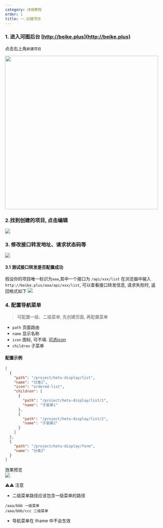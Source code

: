 ```yaml
---
category: 详细教程
order: 1
title: 一.创建项目
---
```


### 1. 进入河图后台 [http://beike.plus](http://beike.plus)

点击右上角`新建项目`

<img src="https://user-gold-cdn.xitu.io/2020/5/18/17225b26d8f928b4?w=1026&h=842&f=png&s=143140"
style="width: 500px">

### 2.找到创建的项目, 点击编辑

![](https://user-gold-cdn.xitu.io/2020/5/18/17225c8df0a518d1?w=2344&h=408&f=png&s=208705)

### 3. 修改接口转发地址、请求状态码等

![](https://user-gold-cdn.xitu.io/2020/3/20/170f71fdc354a555?w=1580&h=1294&f=png&s=125192)

#### 3.1 测试接口转发是否配置成功

假设你的项目唯一标识为`aaa`,其中一个接口为 `/api/xxx/list`
在浏览器中输入`http://beike.plus/aaa/api/xxx/list`, 可以查看接口转发信息, 请求失败时, 返回格式如下
![](https://user-gold-cdn.xitu.io/2020/3/20/170f7318ff823303?w=2736&h=1426&f=png&s=369486)

### 4. 配置导航菜单

> 可配置一级、二级菜单, 先创建页面, 再配置菜单

- `path` 页面路由
- `name` 显示名称
- `icon` 图标, 可不填. [可选icon](https://3x.ant.design/components/icon-cn/)
- `children` 子菜单 

#### 配置示例
```json
[
  {
    "path": "/project/hetu-display/list",
    "name": "分类1",
    "icon": "ordered-list",
    "children": [
      {
        "path": "/project/hetu-display/list/1",
        "name": "子菜单1"
      },
      {
        "path": "/project/hetu-display/list/2",
        "name": "子菜单2"
      }
    ]
  },
  {
    "path": "/project/hetu-display/form",
    "name": "分类2"
  }
]
```

效果预览  
![](https://user-gold-cdn.xitu.io/2020/7/24/1737fb6cbcc80131?w=251&h=196&f=png&s=6228)

⚠️⚠️ 注意

- 二级菜单路径应该包含一级菜单的路径

```
/aaa/bbb 一级菜单
/aaa/bbb/ccc 二级菜单
```

- 导航菜单在 iframe 中不会生效
